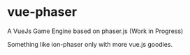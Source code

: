 # vue-phaser
A VueJs Game Engine based on phaser.js (Work in Progress)



Something like ion-phaser only with more vue.js goodies.

